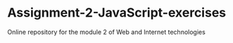 # Assignment-2-JavaScript-exercises
Online repository for the module 2 of Web and Internet technologies
